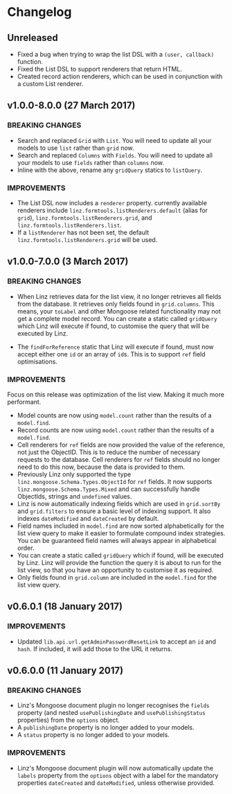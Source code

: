 # Changelog

## Unreleased

- Fixed a bug when trying to wrap the list DSL with a `(user, callback)` function.
- Fixed the List DSL to support renderers that return HTML.
- Created record action renderers, which can be used in conjunction with a custom List renderer.

## v1.0.0-8.0.0 (27 March 2017)

### BREAKING CHANGES

- Search and replaced `Grid` with `List`. You will need to update all your models to use `list` rather than `grid` now.
- Search and replaced `Columns` with `Fields`. You will need to update all your models to use `fields` rather than `columns` now.
- Inline with the above, rename any `gridQuery` statics to `listQuery`.

### IMPROVEMENTS

- The List DSL now includes a `renderer` property. currently available renderers include `linz.formtools.listRenderers.default` (alias for `grid`), `linz.formtools.listRenderers.grid`, and `linz.formtools.listRenderers.list`.
- If a `listRenderer` has not been set, the default `linz.formtools.listRenderers.grid` will be used.

## v1.0.0-7.0.0 (3 March 2017)

### BREAKING CHANGES

- When Linz retrieves data for the list view, it no longer retrieves all fields from the database. It retrieves only fields found in `grid.columns`. This means, your `toLabel` and other Mongoose related functionality may not get a complete model record. You can create a static called `gridQuery` which Linz will execute if found, to customise the query that will be executed by Linz.

- The `findForReference` static that Linz will execute if found, must now accept either one `id` or an array of `id`s. This is to support `ref` field optimisations.

### IMPROVEMENTS

Focus on this release was optimization of the list view. Making it much more performant.

- Model counts are now using `model.count` rather than the results of a `model.find`.
- Record counts are now using `model.count` rather than the results of a `model.find`.
- Cell renderers for `ref` fields are now provided the value of the reference, not just the ObjectID. This is to reduce the number of necessary requests to the database. Cell renderers for `ref` fields should no longer need to do this now, because the data is provided to them.
- Previously Linz only supported the type `linz.mongoose.Schema.Types.ObjectId` for `ref` fields. It now supports `linz.mongoose.Schema.Types.Mixed` and can successfully handle ObjectIds, strings and `undefined` values.
- Linz is now automatically indexing fields which are used in `grid.sortBy` and `grid.filters` to ensure a basic level of indexing support. It also indexes `dateModified` and `dateCreated` by default.
- Field names included in `model.find` are now sorted alphabetically for the list view query to make it easier to formulate compound index strategies. You can be guaranteed field names will always appear in alphabetical order.
- You can create a static called `gridQuery` which if found, will be executed by Linz. Linz will provide the function the query it is about to run for the list view, so that you have an opportunity to customise it as required.
- Only fields found in `grid.column` are included in the `model.find` for the list view query.

## v0.6.0.1 (18 January 2017)

### IMPROVEMENTS

- Updated `lib.api.url.getAdminPasswordResetLink` to accept an `id` and `hash`. If included, it will add those to the URL it returns.

## v0.6.0.0 (11 January 2017)

### BREAKING CHANGES

- Linz's Mongoose document plugin no longer recognises the `fields` property (and nested `usePublishingDate` and `usePublishingStatus` properties) from the `options` object.
- A `publishingDate` property is no longer added to your models.
- A `status` property is no longer added to your models.

### IMPROVEMENTS

- Linz's Mongoose document plugin will now automatically update the `labels` property from the `options` object with a label for the mandatory properties `dateCreated` and `dateModified`, unless otherwise provided.
